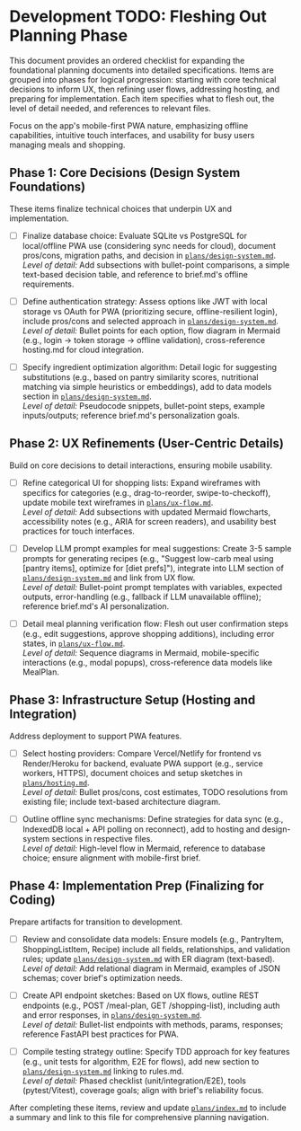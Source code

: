 # Development TODO: Fleshing Out Planning Phase

This document provides an ordered checklist for expanding the foundational planning documents into detailed specifications. Items are grouped into phases for logical progression: starting with core technical decisions to inform UX, then refining user flows, addressing hosting, and preparing for implementation. Each item specifies what to flesh out, the level of detail needed, and references to relevant files.

Focus on the app's mobile-first PWA nature, emphasizing offline capabilities, intuitive touch interfaces, and usability for busy users managing meals and shopping.

## Phase 1: Core Decisions (Design System Foundations)
These items finalize technical choices that underpin UX and implementation.

- [ ] Finalize database choice: Evaluate SQLite vs PostgreSQL for local/offline PWA use (considering sync needs for cloud), document pros/cons, migration paths, and decision in [`plans/design-system.md`](plans/design-system.md).  
  *Level of detail:* Add subsections with bullet-point comparisons, a simple text-based decision table, and reference to brief.md's offline requirements.

- [ ] Define authentication strategy: Assess options like JWT with local storage vs OAuth for PWA (prioritizing secure, offline-resilient login), include pros/cons and selected approach in [`plans/design-system.md`](plans/design-system.md).  
  *Level of detail:* Bullet points for each option, flow diagram in Mermaid (e.g., login → token storage → offline validation), cross-reference hosting.md for cloud integration.

- [ ] Specify ingredient optimization algorithm: Detail logic for suggesting substitutions (e.g., based on pantry similarity scores, nutritional matching via simple heuristics or embeddings), add to data models section in [`plans/design-system.md`](plans/design-system.md).  
  *Level of detail:* Pseudocode snippets, bullet-point steps, example inputs/outputs; reference brief.md's personalization goals.

## Phase 2: UX Refinements (User-Centric Details)
Build on core decisions to detail interactions, ensuring mobile usability.

- [ ] Refine categorical UI for shopping lists: Expand wireframes with specifics for categories (e.g., drag-to-reorder, swipe-to-checkoff), update mobile text wireframes in [`plans/ux-flow.md`](plans/ux-flow.md).  
  *Level of detail:* Add subsections with updated Mermaid flowcharts, accessibility notes (e.g., ARIA for screen readers), and usability best practices for touch interfaces.

- [ ] Develop LLM prompt examples for meal suggestions: Create 3-5 sample prompts for generating recipes (e.g., "Suggest low-carb meal using [pantry items], optimize for [diet prefs]"), integrate into LLM section of [`plans/design-system.md`](plans/design-system.md) and link from UX flow.  
  *Level of detail:* Bullet-point prompt templates with variables, expected outputs, error-handling (e.g., fallback if LLM unavailable offline); reference brief.md's AI personalization.

- [ ] Detail meal planning verification flow: Flesh out user confirmation steps (e.g., edit suggestions, approve shopping additions), including error states, in [`plans/ux-flow.md`](plans/ux-flow.md).  
  *Level of detail:* Sequence diagrams in Mermaid, mobile-specific interactions (e.g., modal popups), cross-reference data models like MealPlan.

## Phase 3: Infrastructure Setup (Hosting and Integration)
Address deployment to support PWA features.

- [ ] Select hosting providers: Compare Vercel/Netlify for frontend vs Render/Heroku for backend, evaluate PWA support (e.g., service workers, HTTPS), document choices and setup sketches in [`plans/hosting.md`](plans/hosting.md).  
  *Level of detail:* Bullet pros/cons, cost estimates, TODO resolutions from existing file; include text-based architecture diagram.

- [ ] Outline offline sync mechanisms: Define strategies for data sync (e.g., IndexedDB local + API polling on reconnect), add to hosting and design-system sections in respective files.  
  *Level of detail:* High-level flow in Mermaid, reference to database choice; ensure alignment with mobile-first brief.

## Phase 4: Implementation Prep (Finalizing for Coding)
Prepare artifacts for transition to development.

- [ ] Review and consolidate data models: Ensure models (e.g., PantryItem, ShoppingListItem, Recipe) include all fields, relationships, and validation rules; update [`plans/design-system.md`](plans/design-system.md) with ER diagram (text-based).  
  *Level of detail:* Add relational diagram in Mermaid, examples of JSON schemas; cover brief's optimization needs.

- [ ] Create API endpoint sketches: Based on UX flows, outline REST endpoints (e.g., POST /meal-plan, GET /shopping-list), including auth and error responses, in [`plans/design-system.md`](plans/design-system.md).  
  *Level of detail:* Bullet-list endpoints with methods, params, responses; reference FastAPI best practices for PWA.

- [ ] Compile testing strategy outline: Specify TDD approach for key features (e.g., unit tests for algorithm, E2E for flows), add new section to [`plans/design-system.md`](plans/design-system.md) linking to rules.md.  
  *Level of detail:* Phased checklist (unit/integration/E2E), tools (pytest/Vitest), coverage goals; align with brief's reliability focus.

After completing these items, review and update [`plans/index.md`](plans/index.md) to include a summary and link to this file for comprehensive planning navigation.